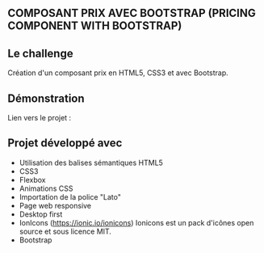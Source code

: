 ## COMPOSANT PRIX AVEC BOOTSTRAP (PRICING COMPONENT WITH BOOTSTRAP)

## Le challenge

Création d'un composant prix en HTML5, CSS3 et avec Bootstrap.

## Démonstration

Lien vers le projet :

## Projet développé avec

- Utilisation des balises sémantiques HTML5
- CSS3
- Flexbox
- Animations CSS
- Importation de la police "Lato"
- Page web responsive
- Desktop first
- IonIcons (https://ionic.io/ionicons) Ionicons est un pack d'icônes open source et sous licence MIT.
- Bootstrap

